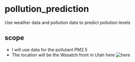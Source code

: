 # pollution_prediction
Use weather data and pollution data to predict pollution levels 

## scope
- I will use data for the pollutant PM2.5
- The location will be the Wasatch front in Utah here ![here]()

